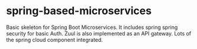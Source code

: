 # spring-based-microservices
Basic skeleton for Spring Boot Microservices. It includes spring spring security for basic Auth. Zuul is also implemented as an API gateway. Lots of the spring cloud component integrated.
